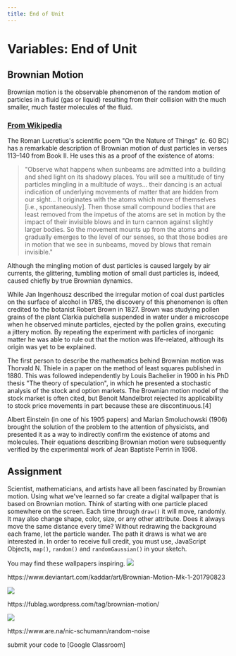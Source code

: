 ```yaml
---
title: End of Unit
---
```


# Variables: End of Unit

## Brownian Motion
Brownian motion is the observable phenomenon of the random motion of particles in a fluid (gas or liquid) resulting from their collision with the much smaller, much faster molecules of the fluid.

### [From Wikipedia](https://en.wikipedia.org/wiki/Brownian_motion#History)
The Roman Lucretius's scientific poem "On the Nature of Things" (c. 60 BC) has a remarkable description of Brownian motion of dust particles in verses 113–140 from Book II. He uses this as a proof of the existence of atoms:

>"Observe what happens when sunbeams are admitted into a building and shed light on its shadowy places. You will see a multitude of tiny particles mingling in a multitude of ways... their dancing is an actual indication of underlying movements of matter that are hidden from our sight... It originates with the atoms which move of themselves [i.e., spontaneously]. Then those small compound bodies that are least removed from the impetus of the atoms are set in motion by the impact of their invisible blows and in turn cannon against slightly larger bodies. So the movement mounts up from the atoms and gradually emerges to the level of our senses, so that those bodies are in motion that we see in sunbeams, moved by blows that remain invisible."

Although the mingling motion of dust particles is caused largely by air currents, the glittering, tumbling motion of small dust particles is, indeed, caused chiefly by true Brownian dynamics.

While Jan Ingenhousz described the irregular motion of coal dust particles on the surface of alcohol in 1785, the discovery of this phenomenon is often credited to the botanist Robert Brown in 1827. Brown was studying pollen grains of the plant Clarkia pulchella suspended in water under a microscope when he observed minute particles, ejected by the pollen grains, executing a jittery motion. By repeating the experiment with particles of inorganic matter he was able to rule out that the motion was life-related, although its origin was yet to be explained.

The first person to describe the mathematics behind Brownian motion was Thorvald N. Thiele in a paper on the method of least squares published in 1880. This was followed independently by Louis Bachelier in 1900 in his PhD thesis "The theory of speculation", in which he presented a stochastic analysis of the stock and option markets. The Brownian motion model of the stock market is often cited, but Benoit Mandelbrot rejected its applicability to stock price movements in part because these are discontinuous.[4]

Albert Einstein (in one of his 1905 papers) and Marian Smoluchowski (1906) brought the solution of the problem to the attention of physicists, and presented it as a way to indirectly confirm the existence of atoms and molecules. Their equations describing Brownian motion were subsequently verified by the experimental work of Jean Baptiste Perrin in 1908.

## Assignment
Scientist, mathematicians, and artists have all been fascinated by Brownian motion. Using what we've learned so far create a digital wallpaper that is based on Brownian motion. Think of starting with one particle placed somewhere on the screen. Each time through `draw()` it will move, randomly. It may also change shape, color, size, or any other attribute. Does it always move the same distance every time? Without redrawing the background each frame, let the particle wander. The path it draws is what we are interested in. In order to receive full credit, you must use, JavaScript Objects, `map()`, `random()` and `randomGaussian()` in your sketch.  

You may find these wallpapers inspiring.
[![](https://img00.deviantart.net/7767/i/2011/080/5/f/brownian_motion_mk_1_by_kaddar-d3c52sn.png)](https://www.deviantart.com/kaddar/art/Brownian-Motion-Mk-1-201790823)
<p class="caption">https://www.deviantart.com/kaddar/art/Brownian-Motion-Mk-1-201790823</p>

[![](https://fublag.files.wordpress.com/2009/04/gen78807.png)](https://fublag.wordpress.com/tag/brownian-motion/)
<p class="caption">https://fublag.wordpress.com/tag/brownian-motion/</p>

[![](https://virtualhorde.com/MEDIA/LinuxRandom.png)](https://www.are.na/nic-schumann/random-noise)
<p class="caption">https://www.are.na/nic-schumann/random-noise</p>

submit your code to [Google Classroom]
